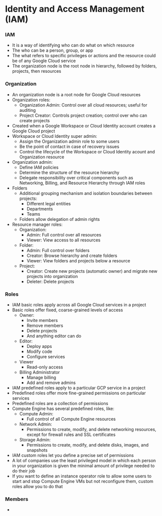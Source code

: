 # Identity and Access Management (IAM)

### IAM
* It is a way of identifying who can do what on which resource
* The who can be a person, group, or app
* The what refers to specific privileges or actions and the resource could be of any Google Cloud service
* The organization node is the root node in hierarchy, followed by folders, projects, then resources

### Organization
* An organization node is a root node for Google Cloud resources
* Organization roles:
    * Organization Admin: Control over all cloud resources; useful for auditing
    * Project Creator: Controls project creation; control over who can create projects
* Created when a Google Workspace or Cloud Identity account creates a Google Cloud project
* Workspace or Cloud Identity super admin:
    * Assign the Organization admin role to some users
    * Be the point of contact in case of recovery issues
    * Control the lifecycle of the Workspace or Cloud Identity acount and Organization resource
* Organization admin:
    * Define IAM policies
    * Determine the structure of the resource hierarchy
    * Delegate responsibility over critical components such as Networking, Billing, and Resource Hierarchy through IAM roles
* Folders
    * Additional grouping mechanism and isolation boundaries between projects:
        * Different legal entities
        * Departments
        * Teams
    * Folders allow delegation of admin rights
* Resource manager roles:
    * Organization:
        * Admin: Full control over all resources
        * Viewer: View access to all resources
    * Folder:
        * Admin: Full control over folders
        * Creator: Browse hierarchy and create folders
        * Viewer: View folders and projects below a resource
    * Project:
        * Creator: Create new projects (automatic owner) and migrate new projects into organization
        * Deleter: Delete projects

### Roles
* IAM basic roles apply across all Google Cloud services in a project
* Basic roles offer fixed, coarse-grained levels of access
    * Owner:
        * Invite members
        * Remove members
        * Delete projects
        * And anything editor can do
    * Editor:
        * Deploy apps
        * Modify code
        * Configure services
    * Viewer
        * Read-only access
    * Billing Administrator
        * Manage billing
        * Add and remove admins
* IAM predefined roles apply to a particular GCP service in a project
* Predefined roles offer more fine-grained permissions on particular services
* Predefined roles are a collection of permissions
* Compute Engine has several predefined roles, like:
    * Compute Admin:
        * Full control of all Compute Engine resources
    * Network Admin:
        * Permissions to create, modify, and delete networking resources, except for firewall rules and SSL certificates
    * Storage Admin:
        * Permissions to create, modify, and delete disks, images, and snapshots
* IAM custom roles let you define a precise set of permissions
* A lot of companies use the least privileged model in which each person in your organization is given the minimal amount of privilege needed to do their job
* If you want to define an instance operator role to allow some users to start and stop Compute Engine VMs but not reconfigure them, custom roles allow you to do that

### Members
* 








